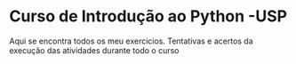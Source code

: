 # Curso de Introdução ao Python -USP
 Aqui se encontra todos os meu exercicios. Tentativas e acertos da execução das atividades durante todo o curso
